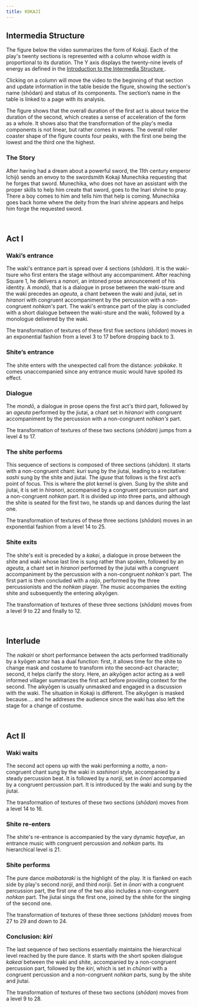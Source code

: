 ```yaml
---
title: KOKAJI
---
```


<section id='intro' title='Introduction' class='tabbed-narrative'>
  <h2>Intermedia Structure</h2>
  <p>The figure below the video summarizes the form of Kokaji. Each of the play's twenty sections is represented with a column whose width is proportional to its duration. The Y axis displays the twenty-nine levels of energy as defined in the
<a href="https://ccrma.stanford.edu/groups/noh/intermedia-structure.html">
Introduction to the Intermedia Structure
</a> .

Clicking on a column will move the video to the beginning of that section and update information in the table beside the figure, showing the section's name (shōdan) and status of its components. The section’s name in the table is linked to a page with its analysis.

</p>
  <p>The figure shows that the overall duration of the first act is about twice the duration of the second, which creates a sense of acceleration of the form as a whole. It shows also that the transformation of the play's media components is not linear, but rather comes in waves. The overall roller coaster shape of the figure counts four peaks, with the first one being the lowest and the third one the highest.</p>

  <h3>The Story</h3>
  <p>After having had a dream about a powerful sword, the 11th century emperor Ichijō sends an envoy to the swordsmith Kokaji Munechika requesting that he forges that sword. Munechika, who does not have an assistant with the proper skills to help him create that sword, goes to the Inari shrine to pray. There a boy comes to him and tells him that help is coming. Munechika goes back home where the deity from the Inari shrine appears and helps him forge the requested sword.</p>
</section>
<br>
<section id="act1" title="Act I" class='tabbed-narrative'>
  <h2>Act I</h2>
<h3>Waki’s entrance</h3>
  <p>
The waki's entrance part is spread over 4 sections (<em>shōdan</em>). It is the <time datetime='00:03:00.000' title='00:03:00'>waki-tsure</time> who first enters the stage without any accompaniment. After reaching Square 1, he delivers a <time datetime='00:03:56.000' title='00:03:56'><em>nanori</em></time>, an intoned prose announcement of his identity. A <time datetime='00:05:16.000' title='00:05:16'><em>mondō</em></time>, that is a dialogue in prose between the waki-tsure and the waki precedes an <time datetime='00:08:43.000' title='00:08:43'><em>ageuta</em></time>, a chant between the waki and jiutai, set in <em>hiranori</em> with congruent accompaniment by the percussion with a non-congruent <em>nohkan's</em> part. The waki's entrance part of the play is concluded with a short <time datetime='00:10:46.000' title='00:10:46'>dialogue</time> between the waki-sture and the waki, followed by a <time datetime='00:11:20.000' title='00:11:20'>monologue</time> delivered by the waki.
</p><p>
The  transformation of textures of these first five sections (<em>shōdan</em>)  moves in an exponential fashion from a level 3 to 17 before dropping back to 3.
</p>

<h3>Shite’s entrance</h3>
<p>
The shite enters with the unexpected call from the distance: <time datetime='00:12:18.000' title='00:12:18'><em>yobikake</em></time>. It comes unaccompanied since any entrance music would have spoiled its effect.
</p>

<h3>Dialogue</h3>
<p>
The <time datetime='00:12:53.000' title='00:12:53'><em>mondō</em></time>, a dialogue in prose opens the first act's third part, followed by an <time datetime='00:14:58.000' title='00:14:58'><em>ageuta</em></time> performed by the jiutai, a chant set in <em>hiranori</em> with congruent accompaniment by the percussion with a non-congruent <em>nohkan's</em> part.
</p><p>
The  transformation of textures of these two sections (<em>shōdan</em>) jumps from a level 4 to 17.
</p>

<h3>The shite performs</h3>
<p>
This sequence of sections is composed of three sections (<em>shōdan</em>). It starts with a non-congruent chant: <time datetime='00:16:54.000' title='00:16:54'><em>kuri</em></time> sung by the jiutai, leading to a recitative: <time datetime='00:17:55.000' title='00:17:55'><em>sashi</em></time> sung by the shite and jiutai. The <time datetime='00:19:53.000' title='00:19:53'><em>iguse</em></time> that follows is the first act’s point of focus. This is where the plot kernel is given. Sung by the shite and jiutai, it is set in <em>hiranori</em>, accompanied by a congruent percussion part and a non-congruent <em>nohkan</em> part. It is divided up into three parts, and although the shite is seated for the first two, he stands up and dances during the last one.
</p><p>
The transformation of textures of these three sections (<em>shōdan</em>)  moves in an exponential fashion from a level 14 to 25.
</p>

<h3>Shite exits</h3>
<p>
The shite's exit is preceded by a <time datetime='00:29:07.000' title='00:29:07'><em>kakei</em></time>, a dialogue in prose between the shite and waki whose last line is sung rather than spoken, followed by an <time datetime='00:30:05.000' title='00:30:05'><em>ageuta</em></time>, a chant set in <em>hiranori</em> performed by the jiutai with a congruent accompaniment by the percussion with a non-congruent <em>nohkan's</em> part. The first part is then concluded with a <time datetime='00:31:20.000' title='00:31:20'><em>raijo</em></time>, performed by the three percussionists and the <em>nohkan</em> player. The music accompanies the exiting shite and subsequently the entering aikyōgen.
</p><p>
The transformation of textures of these three sections (<em>shōdan</em>) moves from a level 9 to 22 and finally to 12.</p>
</section>
<br>
<section id="interlude" title="interlude" class="tabbed-narrative">
  <h2>Interlude</h2>
<p>
The <time datetime='00:34:13.000' title='00:34:13'><em>nakairi</em></time> or short performance between the acts performed traditionally by a kyōgen actor has a dual function: first, it allows time for the shite to change mask and costume to transform into the second-act character; second, it helps clarify the story. Here, an aikyōgen actor acting  as a well informed villager summarizes the first act before providing context for the second. The aikyōgen is usually unmasked and engaged in a discussion with the waki. The situation in Kokaji is different. The aikyōgen is masked because.... and he addreses the audience since the waki has also left the stage for a change of costume.
</p>

</section>
<br>

<section id="act2" title="Act II" class="tabbed-narrative">
  <h2>Act II</h2>
  <h3>Waki waits</h3>
<p>
The second act opens up with the waki performing a <time datetime='00:45:19.000' title='00:45:19'><em>notto</em></time>, a non-congruent chant sung by the waki in <em>sashinori</em> style, accompanied by a steady percussion beat. It is followed by a <time datetime='00:48:41.000' title='00:48:41'><em>noriji</em></time>, set in <em>ōnori</em> accompanied by a congruent percussion part. It is introduced by the waki and sung by the jiutai.</p>
<p>
The transformation of textures of these two sections (<em>shōdan</em>) moves from a level 14 to 16.
</p>


<h3>Shite re-enters</h3>
<p>
The shite's re-entrance is accompanied by the vary dynamic <time datetime='00:51:07.000' title='00:51:07'><em>hayafue</em></time>, an entrance music with congruent percussion and <em>nohkan</em> parts.  Its hierarchical level is 21.</p>



<h3>Shite performs</h3>
<p>
The pure dance <time datetime='00:53:16.000' title='00:53:16'><em>maibataraki</em></time> is the highlight of the play. It is flanked on each side by play's second <time datetime='00:52:31.000' title='00:52:31'><em>noriji</em></time>, and third <time datetime='00:54:15.000' title='00:54:15'><em>noriji</em></time>. Set in <em>ōnori</em> with a congruent percussion part, the first one of the two also includes a non-congruent <em>nohkan</em> part. The jiutai sings the first one, joined by the shite for the singing of the second one.</p>
<p>
The  transformation of textures of these three sections (<em>shōdan</em>) moves from 27 to 29 and down to 24.
</p>


<h3>Conclusion: <em>kiri</em></h3>
<p>
The last sequence of two sections essentially maintains the hierarchical level reached by the pure dance. It starts with the short spoken dialogue <time datetime='00:56:10.000' title='00:56:10'><em>kakeai</em></time>  between the waki and shite, accompanied by a non-congruent percussion part, followed by the <time datetime='00:56:18.000' title='00:56:18'><em>kiri</em></time>, which is set in <em>chūnori</em> with a congruent percussion and a non-congruent <em>nohkan</em> parts, sung by the shite and jiutai.</p>
<p>
The transformation of textures of these two sections (<em>shōdan</em>) moves from a level 9 to 28.</p>
</section>

